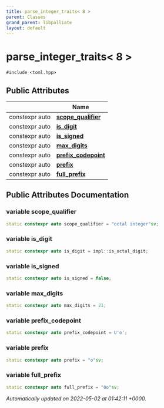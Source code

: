 ```yaml
---
title: parse_integer_traits< 8 >
parent: Classes
grand_parent: libpalliate
layout: default
---
```


# parse_integer_traits< 8 >






`#include <toml.hpp>`

## Public Attributes

|                | Name           |
| -------------- | -------------- |
| constexpr auto | **[scope_qualifier](/libpalliate/generated/Classes/structparse__integer__traits_3_018_01_4#variable-scope-qualifier)**  |
| constexpr auto | **[is_digit](/libpalliate/generated/Classes/structparse__integer__traits_3_018_01_4#variable-is-digit)**  |
| constexpr auto | **[is_signed](/libpalliate/generated/Classes/structparse__integer__traits_3_018_01_4#variable-is-signed)**  |
| constexpr auto | **[max_digits](/libpalliate/generated/Classes/structparse__integer__traits_3_018_01_4#variable-max-digits)**  |
| constexpr auto | **[prefix_codepoint](/libpalliate/generated/Classes/structparse__integer__traits_3_018_01_4#variable-prefix-codepoint)**  |
| constexpr auto | **[prefix](/libpalliate/generated/Classes/structparse__integer__traits_3_018_01_4#variable-prefix)**  |
| constexpr auto | **[full_prefix](/libpalliate/generated/Classes/structparse__integer__traits_3_018_01_4#variable-full-prefix)**  |

## Public Attributes Documentation

### variable scope_qualifier

```cpp
static constexpr auto scope_qualifier = "octal integer"sv;
```


### variable is_digit

```cpp
static constexpr auto is_digit = impl::is_octal_digit;
```


### variable is_signed

```cpp
static constexpr auto is_signed = false;
```


### variable max_digits

```cpp
static constexpr auto max_digits = 21;
```


### variable prefix_codepoint

```cpp
static constexpr auto prefix_codepoint = U'o';
```


### variable prefix

```cpp
static constexpr auto prefix = "o"sv;
```


### variable full_prefix

```cpp
static constexpr auto full_prefix = "0o"sv;
```



_Automatically updated on 2022-05-02 at 01:42:11 +0000._